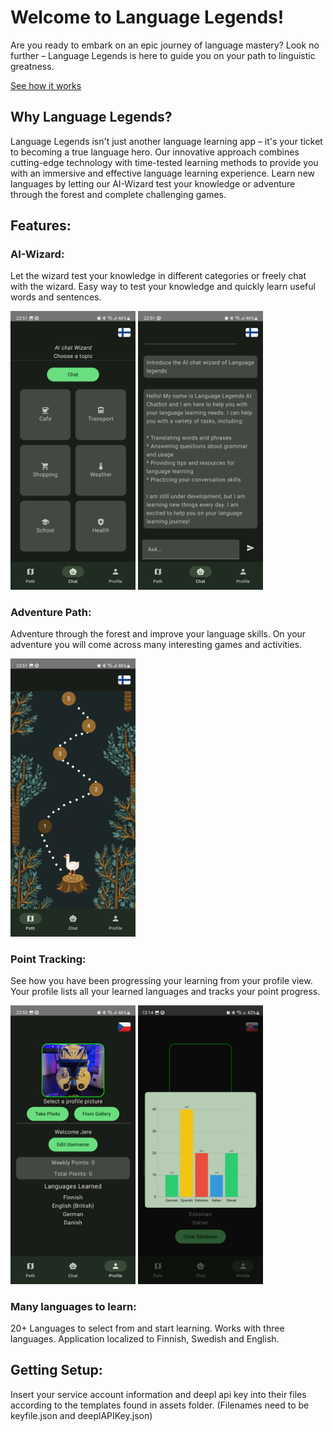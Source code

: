 # Welcome to Language Legends!

Are you ready to embark on an epic journey of language mastery? Look no further – Language Legends is here to guide you on your path to linguistic greatness.
<p>
  <a href="https://www.youtube.com/watch?v=yl59yqPR7LQ">See how it works</a>
</p>


## Why Language Legends?

Language Legends isn't just another language learning app – it's your ticket to becoming a true language hero. Our innovative approach combines cutting-edge technology with time-tested learning methods to provide you with an immersive and effective language learning experience. Learn new languages by letting our AI-Wizard test your knowledge or adventure through the forest and complete challenging games.

## Features:

### AI-Wizard: 
Let the wizard test your knowledge in different categories or freely chat with the wizard. Easy way to test your knowledge and quickly learn useful words and sentences.
<p>
  <img src="./readme-images/AiMenu.jpg" title="AI Menu" width="200">  <img src="./readme-images/AiWizard.jpg" title="AI Wizard" width="200">
</p>

### Adventure Path: 
Adventure through the forest and improve your language skills. On your adventure you will come across many interesting games and activities.
<p>
  <img src="./readme-images/path.jpg" title="Path screen" width="200">
</p>

### Point Tracking: 
See how you have been progressing your learning from your profile view. Your profile lists all your learned languages and tracks your point progress.
<p>
  <img src="./readme-images/profile.jpg" title="Profile screen" width="200"> <img src="./readme-images/bargraph.jpg" title="Bar Graph" width="200">
</p>

### Many languages to learn: 
20+ Languages to select from and start learning. Works with three languages. Application localized to Finnish, Swedish and English.

## Getting Setup:
Insert your service account information and deepl api key into their files according to the templates found in assets folder. (Filenames need to be keyfile.json and deeplAPIKey.json)
